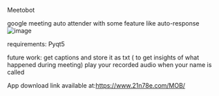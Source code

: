 Meetobot

google meeting auto attender with some feature like auto-response
![image](https://user-images.githubusercontent.com/45038608/119228806-5f814b80-bb32-11eb-9c81-ddcf6422ff38.png)

requirements:
Pyqt5


future work:
get captions and store it as txt ( to get insights of what happened during meeting)
play your  recorded audio when your name is called 








App download link available at:https://www.21n78e.com/MOB/
